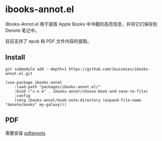 # ibooks-annot.el

iBooks-Annot.el 用于提取 Apple Books 中书籍的高亮信息，并将它们保存到 Denote 笔记中。

目前支持了 epub 和 PDF 文件内容的提取。

## Install

``` shell
git submodule add --depth=1 https://github.com/Jousimies/ibooks-annot.el.git
```

``` emacs-lisp
(use-package ibooks-annot
    :load-path "packages/ibooks-annot.el/"
    :bind ("s-n e" . ibooks-annot/choose-book-and-save-to-file)
    :config
    (setq ibooks-annot/book-note-directory (expand-file-name "denote/books" my-galaxy)))
```

## PDF

需要安装 [pdfannots](https://github.com/0xabu/pdfannots/tree/main/pdfannots/)
